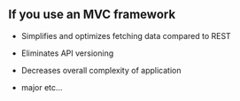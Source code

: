 ##  If you use an MVC framework

- Simplifies and optimizes fetching data compared to REST <!-- .element: class="fragment" -->

- Eliminates API versioning <!-- .element: class="fragment" -->

- Decreases overall complexity of application <!-- .element: class="fragment" -->

- major etc... <!-- .element: class="fragment" -->
